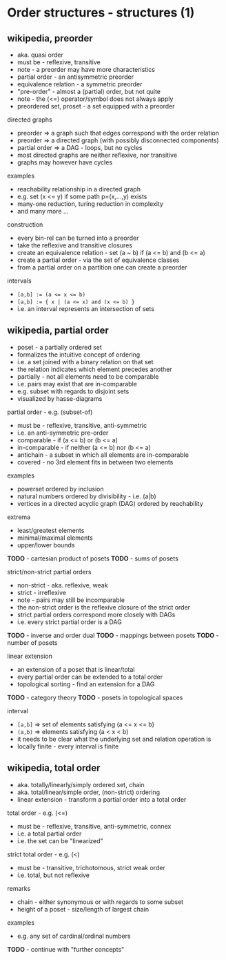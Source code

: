
<!-- ======================================================================= -->
# Order structures - structures (1)

<!-- ======================================================================= -->
## wikipedia, preorder

* aka. quasi order
* must be - reflexive, transitive
* note - a preorder may have more characteristics
* partial order - an antisymmetric preorder
* equivalence relation - a symmetric preorder
* "pre-order" - almost a (partial) order, but not quite
* note - the (<=) operator/symbol does not always apply
* preordered set, proset - a set equipped with a preorder

directed graphs

* preorder => a graph such that edges correspond with the order relation
* preorder => a directed graph (with possibly disconnected components)
* partial order => a DAG - loops, but no cycles
* most directed graphs are neither reflexive, nor transitive
* graphs may however have cycles

examples

* reachability relationship in a directed graph
* e.g. set (x <= y) if some path p=(x,...,y) exists
* many-one reduction, turing reduction in complexity
* and many more ...

construction

* every bin-rel can be turned into a preorder
* take the reflexive and transitive closures
* create an equivalence relation - set (a ~ b) if (a <= b) and (b <= a)
* create a partial order - via the set of equivalence classes
* from a partial order on a partition one can create a preorder

intervals

* `[a,b] := (a <= x <= b)`
* `[a,b] := { x | (a <= x) and (x <= b) }`
* i.e. an interval represents an intersection of sets

<!-- ======================================================================= -->
## wikipedia, partial order

* poset - a partially ordered set
* formalizes the intuitive concept of ordering
* i.e. a set joined with a binary relation on that set
* the relation indicates which element precedes another
* partially - not all elements need to be comparable
* i.e. pairs may exist that are in-comparable
* e.g. subset with regards to disjoint sets
* visualized by hasse-diagrams

partial order - e.g. (subset-of)

* must be - reflexive, transitive, anti-symmetric
* i.e. an anti-symmetric pre-order
* comparable - if (a <= b) or (b <= a)
* in-comparable - if neither (a <= b) nor (b <= a)
* antichain - a subset in which all elements are in-comparable
* covered - no 3rd element fits in between two elements

examples

* powerset ordered by inclusion
* natural numbers ordered by divisibility - i.e. (a|b)
* vertices in a directed acyclic graph (DAG) ordered by reachability

extrema

* least/greatest elements
* minimal/maximal elements
* upper/lower bounds

**TODO** - cartesian product of posets
**TODO** - sums of posets

strict/non-strict partial orders

* non-strict - aka. reflexive, weak
* strict - irreflexive
* note - pairs may still be incomparable
* the non-strict order is the reflexive closure of the strict order
* strict partial orders correspond more closely with DAGs
* i.e. every strict partial order is a DAG

**TODO** - inverse and order dual
**TODO** - mappings between posets
**TODO** - number of posets

linear extension

* an extension of a poset that is linear/total
* every partial order can be extended to a total order
* topological sorting - find an extension for a DAG

**TODO** - category theory
**TODO** - posets in topological spaces

interval

* `[a,b]` => set of elements satisfying (a <= x <= b)
* `(a,b)` => elements satisfying (a < x < b)
* it needs to be clear what the underlying set and relation operation is
* locally finite - every interval is finite

<!-- ======================================================================= -->
## wikipedia, total order

* aka. totally/linearly/simply ordered set, chain
* aka. total/linear/simple order, (non-strict) ordering
* linear extension - transform a partial order into a total order

total order - e.g. (<=)

* must be - reflexive, transitive, anti-symmetric, connex
* i.e. a total partial order
* i.e. the set can be "linearized"

strict total order - e.g. (<)

* must be - transitive, trichotomous, strict weak order
* i.e. total, but not reflexive

remarks

* chain - either synonymous or with regards to some subset
* height of a poset - size/length of largest chain

examples

* e.g. any set of cardinal/ordinal numbers

**TODO** - continue with "further concepts"
